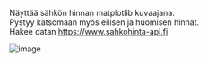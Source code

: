 Näyttää sähkön hinnan matplotlib kuvaajana.  
Pystyy katsomaan myös eilisen ja huomisen hinnat.  
Hakee datan https://www.sahkohinta-api.fi  



![image](https://github.com/4motionEnjoyer/sahkonhinta/assets/99203040/b0337cf8-d097-4222-a69b-3a4cfde31c1a)
